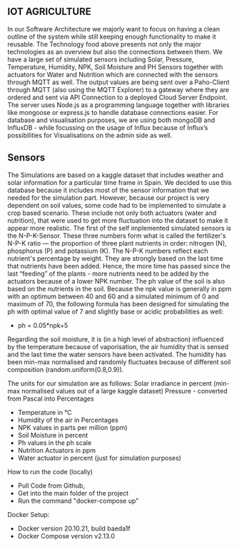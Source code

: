 ## IOT AGRICULTURE

In our Software Architecture we majorly want to focus on having a clean outline of the system while still keeping enough functionality to make it reusable. The Technology food above presents not only the major technologies as an overview but also the connections between them. 
We have a large set of simulated sensors including Solar, Pressure, Temperature, Humidity, NPK, Soil Moisture and PH Sensors together with actuators for Water and Nutrition which are connected with the sensors through MQTT as well. 
The output values are being sent over a Paho-Client through MQTT (also using the MQTT Explorer) to a gateway where they are ordered and sent via API Connection to a deployed Cloud Server Endpoint. 
The server uses Node.js as a programming language together with libraries like mongoose or express.js to handle database connections easier. 
For database and visualisation purposes, we are using both mongoDB and InfluxDB - while focussing on the usage of Influx because of Influx’s possibilities for Visualisations on the admin side as well.

## Sensors

The Simulations are based on a kaggle dataset that includes weather and solar information for a particular time frame in Spain. We decided to use this database because it includes most of the sensor information that we needed for the simulation part. However, because our project is very dependent on soil values, some code had to be implemented to simulate a crop based scenario. 
These include not only both actuators (water and nutrition), that were used to get more fluctuation into the dataset to make it appear more realistic. The first of the self implemented simulated sensors is the N-P-K-Sensor. 
These three numbers form what is called the fertilizer's N-P-K ratio — the proportion of three plant nutrients in order: nitrogen (N), phosphorus (P) and potassium (K). The N-P-K numbers reflect each nutrient's percentage by weight. They are strongly based on the last time that nutrients have been added. Hence, the more time has passed since the last “feeding” of the plants - more nutrients need to be added by the actuators because of a lower NPK number. 
The ph value of the soil is also based on the nutrients in the soil. Because the npk value is generally in ppm with an optimum between 40 and 60 and a simulated minimum of 0 and maximum of 70, the following formula has been designed for simulating the ph with optimal value of 7 and slightly base or acidic probabilities as well: 

- ph = 0.05*npk+5

Regarding the soil moisture, it is (in a high level of abstraction) influenced by the temperature because of vaporisation, the air humidity that is sensed and the last time the water sensors have been activated. The humidity has been min-max normalised and randomly fluctuates because of different soil composition (random.uniform(0.8,0.9)).



The units for our simulation are as follows: 
Solar irradiance in percent (min-max normalised values out of a large kaggle dataset)
Pressure - converted from Pascal into Percentages
- Temperature in °C 
- Humidity of the air in Percentages
- NPK values in parts per million (ppm)
- Soil Moisture in percent
- Ph values in the ph scale 
- Nutrition Actuators in ppm
- Water actuator in percent (just for simulation purposes)

How to run the code (locally)

- Pull Code from Github,
- Get into the main folder of the project
- Run the command "docker-compose up"

Docker Setup: 
- Docker version 20.10.21, build baeda1f
- Docker Compose version v2.13.0
